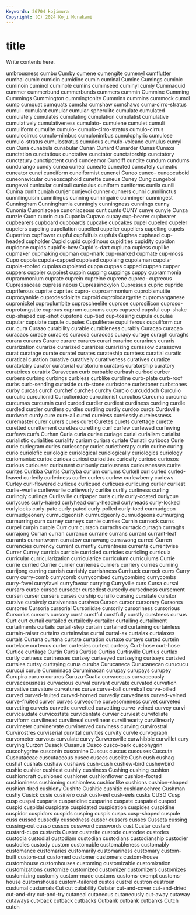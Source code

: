```yaml
---
Keywords: 26704 kojimura
Copyright: (C) 2024 Koji Murakami
---
```


# title

Write contents here.



umbrousness cumbu Cumby cumene cumengite
cumenyl cumflutter cumhal cumic cumidin cumidine cumin cuminal Cumine Cumings
cuminic cuminoin cuminol cuminole cumins cuminseed cuminyl cumly Cummaquid cummer
cummerbund cummerbunds cummers cummin Cummine Cumming Cummings Cummington cummingtonite Cummins
cummins cummock cumol cump cumquat cumquats cumsha cumshaw cumshaws cumu-cirro-stratus
cumul- cumulant cumular cumular-spherulite cumulate cumulated cumulately cumulates cumulating cumulation
cumulatist cumulative cumulatively cumulativeness cumulato- cumulene cumulet cumuli cumuliform cumulite
cumulo- cumulo-cirro-stratus cumulo-cirrus cumulocirrus cumulo-nimbus cumulonimbus cumulophyric cumulose cumulo-stratus cumulostratus
cumulous cumulo-volcano cumulus cumyl cun Cuna cunabula cunabular Cunan Cunard
Cunarder Cunas Cunaxa cunctation cunctatious cunctative cunctator cunctatorship cunctatory cunctatury
cunctipotent cund cundeamor Cundiff cundite cundum cundums cundurango cundy cunea
cuneal cuneate cuneated cuneately cuneatic cuneator cunei cuneiform cuneiformist cunenei
Cuneo cuneo- cuneocuboid cuneonavicular cuneoscaphoid cunette cuneus Cuney Cung cungeboi
cungevoi cunicular cuniculi cuniculus cuniform cuniforms cunila cunili Cunina cunit
cunjah cunjer cunjevoi cunner cunners cunni cunnilinctus cunnilinguism cunnilingus cunning
cunningaire cunninger cunningest Cunningham Cunninghamia cunningly cunningness cunnings cunny Cunonia
Cunoniaceae cunoniaceous cunt cunts CUNY cunye cunyie Cunza cunzie Cuon
cuorin cup Cupania Cupavo cupay cup-bearer cupbearer cupbearers cupboard cupboards
cupcake cupcakes cupel cupeled cupeler cupelers cupeling cupellation cupelled cupeller
cupellers cupelling cupels Cupertino cupflower cupful cupfulfuls cupfuls Cuphea cuphead
cup-headed cupholder Cupid cupid cupidinous cupidities cupidity cupidon cupidone cupids
cupid's-bow Cupid's-dart cupiuba cupless cuplike cupmaker cupmaking cupman cup-mark cup-marked
cupmate cup-moss Cupo cupola cupola-capped cupolaed cupolaing cupolaman cupolar cupola-roofed
cupolas cupolated cuppa cuppas cupped cuppen cupper cuppers cuppier cuppiest
cuppin cupping cuppings cuppy cuprammonia cuprammonium cuprate cuprein cupreine cuprene
cupreo- cupreous Cupressaceae cupressineous Cupressinoxylon Cupressus cupric cupride cupriferous cuprite
cuprites cupro- cuproammonium cuprobismutite cuprocyanide cuprodescloizite cuproid cuproiodargyrite cupromanganese cupronickel
cuproplumbite cuproscheelite cuprose cuprosilicon cuproso- cuprotungstite cuprous cuprum cuprums cups
cupseed cupsful cup-shake cup-shaped cup-shot cupstone cup-tied cup-tossing cupula cupulae
cupular cupulate cupule cupules Cupuliferae cupuliferous cupuliform cur cur. cura
Curaao curability curable curableness curably Curacao curacao curacaos curace curacies
curacoa curacoas curacy curage curagh curaghs curara curaras Curare curare
curares curari curarine curarines curaris curarization curarize curarized curarizes curarizing
curassow curassows curat curatage curate curatel curates curateship curatess curatial
curatic curatical curation curative curatively curativeness curatives curatize curatolatry curator
curatorial curatorium curators curatorship curatory curatrices curatrix Curavecan curb curbable
curbash curbed curber curbers curbing curbings curbless curblike curbline curb-plate
curb-roof curbs curb-sending curbside curb-stone curbstone curbstoner curbstones curby curcas
curch curchef curches curchy Curcio curcuddoch Curculio curculio curculionid Curculionidae
curculionist curculios Curcuma curcuma curcumas curcumin curd curded curdier curdiest
curdiness curding curdle curdled curdler curdlers curdles curdling curdly curdoo
curds Curdsville curdwort curdy cure cure-all cured cureless curelessly curelessness
curemaster curer curers cures curet Curetes curets curettage curette curetted
curettement curettes curetting curf curfew curfewed curfewing curfews curfs Curhan
Curia curia curiae curiage curial curialism curialist curialistic curialities curiality
curiam curiara curiate Curiatii curiboca Curie curie curiegram curies curiescopy
curiet curietherapy curin curine curing curio curiolofic curiologic curiological curiologically
curiologics curiology curiomaniac curios curiosa curiosi curiosities curiosity curioso curiosos
curious curiouser curiousest curiously curiousness curiousnesses curite curites Curitiba Curitis
Curityba curium curiums Curkell curl curled curled-leaved curledly curledness curler
curlers curlew curlewberry curlews Curley curl-flowered curlicue curlicued curlicues curlicuing
curlier curliest curlie-wurlie curliewurlie curliewurly curlike curlily curliness curling curlingly
curlings Curllsville curlpaper curls curly curly-coated curlycue curlycues curly-haired curlyhead
curly-headed curlyheads curly-locked curlylocks curly-pate curly-pated curly-polled curly-toed curmudgeon curmudgeonery
curmudgeonish curmudgeonly curmudgeons curmurging curmurring curn curney curneys curnie curnies
Curnin curnock curns curpel curpin curple Curr curr currach currachs
currack curragh curraghs currajong Curran curran currance currane currans currant
currant-leaf currants currantworm curratow currawang currawong curred Curren currencies currency
current currently currentness currents currentwise Currer Currey curricla curricle curricled
curricles curricling curricula curricular curricularization curricularize curriculum curriculums Currie currie
curried Currier currier currieries curriers curriery curries curriing currijong curring
currish currishly currishness Currituck currock currs Curry curry curry-comb currycomb
currycombed currycombing currycombs curry-favel curryfavel curryfavour currying Curryville curs Cursa
cursal cursaro curse cursed curseder cursedest cursedly cursedness cursement cursen
curser cursers curses curship cursillo cursing cursitate cursitor cursive cursively
cursiveness cursives Curson cursor cursorary Cursores cursores Cursoria cursorial Cursoriidae
cursorily cursoriness cursorious Cursorius cursors cursory curst curstful curstfully curstly
curstness cursus Curt curt curtail curtailed curtailedly curtailer curtailing curtailment
curtailments curtails curtail-step curtain curtained curtaining curtainless curtain-raiser curtains curtainwise
curtal curtal-ax curtalax curtalaxes curtals Curtana curtana curtate curtation curtaxe
curtays curted curtein curtelace curteous curter curtesies curtest curtesy Curt-hose
curt-hose Curtice curtilage Curtin Curtis Curtise Curtiss Curtisville Curtius curtlax
curtly curtness curtnesses curtsey curtseyed curtseying curtseys curtsied curtsies curtsy
curtsying curua curuba Curucaneca Curucanecan curucucu curucui curule Curuminaca Curuminacan
curupay curupays curupey Curupira cururo cururos Curuzu-Cuatia curvaceous curvaceously curvaceousness
curvacious curval curvant curvate curvated curvation curvative curvature curvatures curve
curve-ball curveball curve-billed curved curved-fruited curved-horned curvedly curvedness curved-veined curve-fruited
curver curves curvesome curvesomeness curvet curveted curveting curvets curvette curvetted
curvetting curve-veined curvey curvi- curvicaudate curvicostate curvidentate curvier curviest curvifoliate
curviform curvilinead curvilineal curvilinear curvilinearity curvilinearly curvimeter curvinervate curvinerved curviness
curving curvirostral Curvirostres curviserial curvital curvities curvity curvle curvograph curvometer
curvous curvulate curvy Curwensville curwhibble curwillet cury curying Curzon Cusack
Cusanus Cusco cusco-bark cuscohygrin cuscohygrine cusconin cusconine Cuscus cuscus cuscuses
Cuscuta Cuscutaceae cuscutaceous cusec cusecs cuselite Cush cush cushag cushat
cushats cushaw cushaws cush-cush cushew-bird cushewbird cushie cushier cushiest cushily
cushiness Cushing cushing cushion cushioncraft cushioned cushionet cushionflower cushion-footed cushioniness
cushioning cushionless cushionlike cushions cushion-shaped cushion-tired cushiony Cushite Cushitic cushitic
cushlamochree Cushman cushy Cusick cusie cusinero cusk cusk-eel cusk-eels cusks
CUSO Cusp cusp cuspal cusparia cusparidine cusparine cuspate cuspated cusped
cuspid cuspidal cuspidate cuspidated cuspidation cuspides cuspidine cuspidor cuspidors cuspids
cusping cuspis cusps cusp-shaped cuspule cuss cussed cussedly cussedness cusser
cussers cusses Cusseta cussing cussing-out cusso cussos cussword cusswords cust
Custar custard custard-cups custards Custer custerite custode custodee custodes custodia
custodial custodiam custodian custodians custodianship custodier custodies custody custom customable
customableness customably customance customaries customarily customariness customary custom-built custom-cut customed
customer customers custom-house customhouse customhouses customing customizable customization customizations customize
customized customizer customizers customizes customizing customly custom-made customs customs-exempt customs-house
customshouse custom-tailored custos custrel custron custroun custumal custumals Cut cut
cutability Cutaiar cut-and-cover cut-and-dried cut-and-dry cut-and-try cutaneal cutaneous cutaneously cut-away
cutaway cutaways cut-back cutback cutbacks Cutbank cutbank cutbanks Cutch cutch
